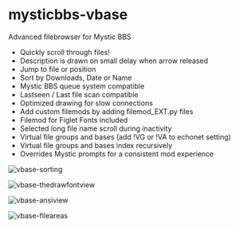 # mysticbbs-vbase
Advanced filebrowser for Mystic BBS

- Quickly scroll through files!
- Description is drawn on small delay when arrow released
- Jump to file or position
- Sort by Downloads, Date or Name
- Mystic BBS queue system compatible
- Lastseen / Last file scan compatible
- Optimized drawing for slow connections
- Add custom filemods by adding filemod_EXT.py files
- Filemod for Figlet Fonts included
- Selected long file name scroll during inactivity
- Virtual file groups and bases (add !VG or !VA to echonet setting)
- Virtual file groups and bases index recursively
- Overrides Mystic prompts for a consistent mod experience

![vbase-sorting](https://github.com/user-attachments/assets/b0db4eff-15b4-42fe-85a5-c4d8cd290a04)

![vbase-thedrawfontview](https://github.com/user-attachments/assets/63bab010-e36e-4061-8cd4-6acba730281d)

![vbase-ansiview](https://github.com/user-attachments/assets/0df6ae0a-66dc-4bf1-8ac9-3cba617923f0)

![vbase-fileareas](https://github.com/user-attachments/assets/38183845-c01c-4d79-bad8-ec48ee95a290)

